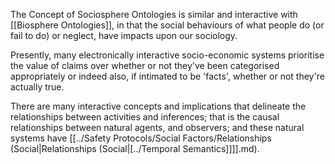 The Concept of Sociosphere Ontologies is similar and interactive with [[Biosphere Ontologies]], in that the social behaviours of what people do (or fail to do) or neglect, have impacts upon our sociology. 

Presently, many electronically interactive socio-economic systems prioritise the value of claims over whether or not they've been categorised appropriately or indeed also, if intimated to be 'facts', whether or not they're actually true.   

There are many interactive concepts and implications that delineate the relationships between activities and inferences; that is the causal relationships between natural agents, and observers; and these natural systems have [[../Safety Protocols/Social Factors/Relationships (Social|Relationships (Social|[../Temporal Semantics]]]].md).